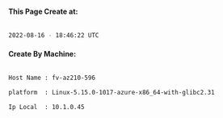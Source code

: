 
   
#### This Page Create at:

```bash

2022-08-16 - 18:46:22 UTC

```

#### Create By Machine:

```bash

Host Name : fv-az210-596

platform  : Linux-5.15.0-1017-azure-x86_64-with-glibc2.31

Ip Local  : 10.1.0.45

```

